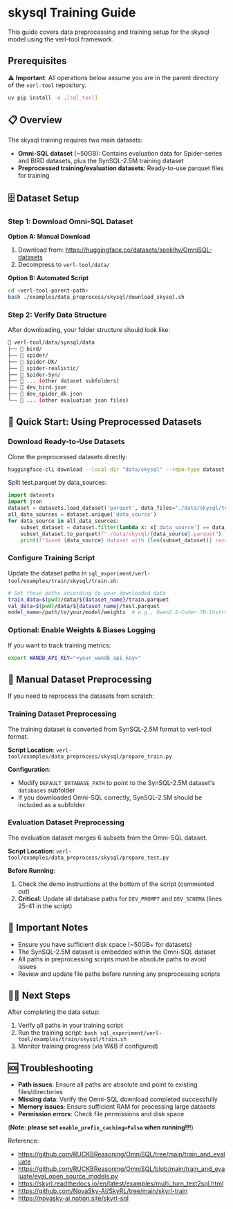# skysql Training Guide

This guide covers data preprocessing and training setup for the skysql model using the verl-tool framework.

## Prerequisites

⚠️ **Important**: All operations below assume you are in the parent directory of the `verl-tool` repository.

```bash
uv pip install -e .[sql_tool]
```

## 📋 Overview

The skysql training requires two main datasets:
- **Omni-SQL dataset** (~50GB): Contains evaluation data for Spider-series and BIRD datasets, plus the SynSQL-2.5M training dataset
- **Preprocessed training/evaluation datasets**: Ready-to-use parquet files for training

## 🗄️ Dataset Setup

### Step 1: Download Omni-SQL Dataset

**Option A: Manual Download**
1. Download from: https://huggingface.co/datasets/seeklhy/OmniSQL-datasets
2. Decompress to `verl-tool/data/`

**Option B: Automated Script**
```bash
cd <verl-tool-parent-path>
bash ./examples/data_preprocess/skysql/download_skysql.sh
```

### Step 2: Verify Data Structure

After downloading, your folder structure should look like:

```bash
📁 verl-tool/data/synsql/data
├── 📁 bird/
├── 📁 spider/
├── 📁 Spider-DK/
├── 📁 spider-realistic/
├── 📁 Spider-Syn/
├── 📁 ... (other dataset subfolders)
├── 📄 dev_bird.json
├── 📄 dev_spider_dk.json
└── 📄 ... (other evaluation json files)
```

## 🚀 Quick Start: Using Preprocessed Datasets

### Download Ready-to-Use Datasets

Clone the preprocessed datasets directly:

```bash
huggingface-cli download --local-dir "data/skysql" --repo-type dataset VerlTool/SkyRL-SQL-Reproduction train.parquet test.parquet
```

Split test.parquet by data_sources:

```python
import datasets
import json
dataset = datasets.load_dataset('parquet', data_files="./data/skysql/test.parquet", split="train")
all_data_sources = dataset.unique('data_source')
for data_source in all_data_sources:
    subset_dataset = dataset.filter(lambda x: x['data_source'] == data_source)
    subset_dataset.to_parquet(f"./data/skysql/{data_source}.parquet")
    print(f"Saved {data_source} dataset with {len(subset_dataset)} records to ./data/skysql/{data_source}.parquet")
```

### Configure Training Script

Update the dataset paths in `sql_experiment/verl-tool/examples/train/skysql/train.sh`:

```bash
# Set these paths according to your downloaded data
train_data=$(pwd)/data/${dataset_name}/train.parquet
val_data=$(pwd)/data/${dataset_name}/test.parquet
model_name=/path/to/your/model/weights  # e.g., Qwen2.5-Coder-7B-Instruct
```

### Optional: Enable Weights & Biases Logging

If you want to track training metrics:

```bash
export WANDB_API_KEY="<your_wandb_api_key>"
```

## 🔧 Manual Dataset Preprocessing

If you need to reprocess the datasets from scratch:

### Training Dataset Preprocessing

The training dataset is converted from SynSQL-2.5M format to verl-tool format.

**Script Location**: `verl-tool/examples/data_preprocess/skysql/prepare_train.py`

**Configuration**:
- Modify `DEFAULT_DATABASE_PATH` to point to the SynSQL-2.5M dataset's `databases` subfolder
- If you downloaded Omni-SQL correctly, SynSQL-2.5M should be included as a subfolder

### Evaluation Dataset Preprocessing

The evaluation dataset merges 6 subsets from the Omni-SQL dataset.

**Script Location**: `verl-tool/examples/data_preprocess/skysql/prepare_test.py`

**Before Running**:
1. Check the demo instructions at the bottom of the script (commented out)
2. **Critical**: Update all database paths for `DEV_PROMPT` and `DEV_SCHEMA` (lines 25-41 in the script)

## 📝 Important Notes

- Ensure you have sufficient disk space (~50GB+ for datasets)
- The SynSQL-2.5M dataset is embedded within the Omni-SQL dataset
- All paths in preprocessing scripts must be absolute paths to avoid issues
- Review and update file paths before running any preprocessing scripts

## 🏃‍♂️ Next Steps

After completing the data setup:
1. Verify all paths in your training script
2. Run the training script: `bash sql_experiment/verl-tool/examples/train/skysql/train.sh`
3. Monitor training progress (via W&B if configured)

## 🆘 Troubleshooting

- **Path issues**: Ensure all paths are absolute and point to existing files/directories
- **Missing data**: Verify the Omni-SQL download completed successfully
- **Memory issues**: Ensure sufficient RAM for processing large datasets
- **Permission errors**: Check file permissions and disk space 

(**Note: please set `enable_prefix_caching=False` when running!!!**)

Reference:

- https://github.com/RUCKBReasoning/OmniSQL/tree/main/train_and_evaluate
- https://github.com/RUCKBReasoning/OmniSQL/blob/main/train_and_evaluate/eval_open_source_models.py
- https://skyrl.readthedocs.io/en/latest/examples/multi_turn_text2sql.html
- https://github.com/NovaSky-AI/SkyRL/tree/main/skyrl-train
- https://novasky-ai.notion.site/skyrl-sql